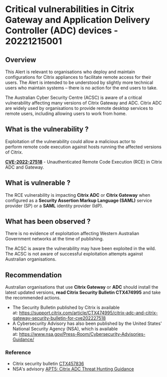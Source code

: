 # Critical vulnerabilities in Citrix Gateway and Application Delivery Controller (ADC) devices - 20221215001

## Overview

This Alert is relevant to organisations who deploy and maintain configurations for Citrix appliances to facilitate remote access for their users. The Alert is intended to be understood by slightly more technical users who maintain systems – there is no action for the end users to take.

The Australian Cyber Security Centre (ACSC) is aware of a critical vulnerability affecting many versions of Citrix Gateway and ADC.  Citrix ADC are widely used by organisations to provide remote desktop services to remote users, including allowing users to work from home.

## What is the vulnerability ?

Exploitation of the vulnerability could allow a malicious actor to perform remote code execution against hosts running the affected versions of Citrix.

**[CVE-2022-27518](https://www.tenable.com/blog/cve-2022-27518-unauthenticated-rce-in-citrix-adc-and-gateway)** - Unauthenticated Remote Code Execution (RCE) in Citrix ADC and Gateway.

## What is vulnerable ?

The RCE vulnerability is impacting **Citrix ADC** or **Citrix Gateway** when configured as a **Security Assertion Markup Language (SAML)** service provider (SP) or a **SAML** identity provider (IdP).

## What has been observed ?

There is no evidence of exploitation affecting Western Australian Government networks at the time of publishing.

The ACSC is aware the vulnerability may have been exploited in the wild. The ACSC is not aware of successful exploitation attempts against Australian organisations.

## Recommendation

Australian organisations that use **Citrix Gateway** or **ADC** should install the latest updated versions, **read Citrix Security Bulletin CTX474995** and take the recommended actions.

- The Security Bulletin published by Citrix is available at: <https://support.citrix.com/article/CTX474995/citrix-adc-and-citrix-gateway-security-bulletin-for-cve202227518>
- A Cybersecurity Advisory has also been published by the United States' National Security Agency (NSA), which is available at: <https://www.nsa.gov/Press-Room/Cybersecurity-Advisories-Guidance/>

### Reference

- Citrix security bulletin [CTX457836](https://support.citrix.com/article/CTX474995/citrix-adc-and-citrix-gateway-security-bulletin-for-cve202227518)
- NSA's advisory [APT5: Citrix ADC Threat Hunting Guidance](https://media.defense.gov/2022/Dec/13/2003131586/-1/-1/0/CSA-APT5-CITRIXADC-V1.PDF)
